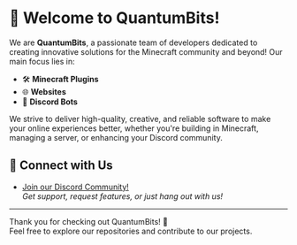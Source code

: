 # 👋 Welcome to QuantumBits!

We are **QuantumBits**, a passionate team of developers dedicated to creating innovative solutions for the Minecraft community and beyond! Our main focus lies in:

- 🛠️ **Minecraft Plugins**  
- 🌐 **Websites**  
- 🤖 **Discord Bots**  

We strive to deliver high-quality, creative, and reliable software to make your online experiences better, whether you're building in Minecraft, managing a server, or enhancing your Discord community.

## 🔗 Connect with Us

- [Join our Discord Community!](https://discord.gg/phVzDFAZ3v)  
  *Get support, request features, or just hang out with us!*

---

Thank you for checking out QuantumBits! 🚀  
Feel free to explore our repositories and contribute to our projects.
